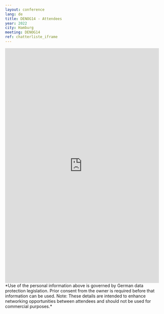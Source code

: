 ```yaml
---
layout: conference
lang: de
title: DENOG14 - Attendees
year: 2022
city: Hamburg
meeting: DENOG14
ref: chatterliste_iframe
---
```

<iframe src="https://www.denog.de/pretix-attendeelist/denog14/" width="100%" height="768" frameborder="0" scrolling="yes" marginheight="0" marginwidth="0" name="Attendeelist" title="DENOG13 Attendees">
  <!-- Textalternativen werden nicht unterstützt -->
</iframe>
<br> 
*Use of the personal information above is governed by German data protection legislation. Prior consent from the owner is required before that information can be used. Note: These details are intended to enhance networking opportunities between attendees and should not be used for commercial purposes.*
